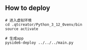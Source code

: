 
## How to deploy

```
# 进入虚拟环境
cd .qtcreator/Python_3_12_0venv/bin
source activate

# 生成app
pyside6-deploy ../../../main.py
```